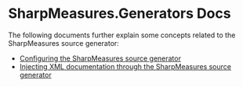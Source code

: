 # SharpMeasures.Generators Docs

The following documents further explain some concepts related to the SharpMeasures source generator:

* [Configuring the SharpMeasures source generator](Configuration.md)
* [Injecting XML documentation through the SharpMeasures source generator](DocumentationInjection.md)